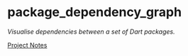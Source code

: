 # package_dependency_graph

*Visualise dependencies between a set of Dart packages.*

[Project Notes](https://www.notion.so/enspyrco/Package-dependency-graph-20814d043ff44519a94d76c7dd38bf28)
